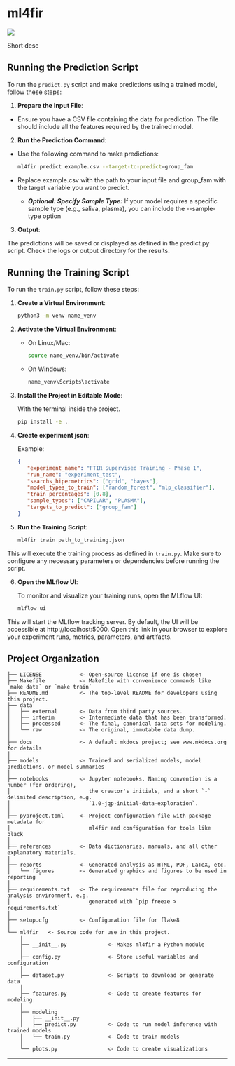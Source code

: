 # ml4fir

<a target="_blank" href="https://cookiecutter-data-science.drivendata.org/">
    <img src="https://img.shields.io/badge/CCDS-Project%20template-328F97?logo=cookiecutter" />
</a>

Short desc

## Running the Prediction Script

To run the `predict.py` script and make predictions using a trained model, follow these steps:

1. **Prepare the Input File**:

- Ensure you have a CSV file containing the data for prediction. The file should include all the features required by the trained model.

2. **Run the Prediction Command**:

- Use the following command to make predictions:
   
   ```bash
   ml4fir predict example.csv --target-to-predict=group_fam
   ```
- Replace example.csv with the path to your input file and group_fam with the target variable you want to predict.

   - ***Optional: Specify Sample Type:***
   If your model requires a specific sample type (e.g., saliva, plasma), you can include the --sample-type option

3. **Output**:

The predictions will be saved or displayed as defined in the predict.py script. Check the logs or output directory for the results.

## Running the Training Script

To run the `train.py` script, follow these steps:

1. **Create a Virtual Environment**:
   ```bash
   python3 -m venv name_venv
   ```

2. **Activate the Virtual Environment**:
   - On Linux/Mac:
     ```bash
     source name_venv/bin/activate
     ```
   - On Windows:
     ```bash
     name_venv\Scripts\activate
     ```

3. **Install the Project in Editable Mode**:

   With the terminal inside the project.
   ```bash
   pip install -e .
   ```

4. **Create experiment json**:

   Example:
   ```json
   {
      "experiment_name": "FTIR Supervised Training - Phase 1",
      "run_name": "experiment_test",
      "searchs_hipermetrics": ["grid", "bayes"],
      "model_types_to_train": ["random_forest", "mlp_classifier"],
      "train_percentages": [0.8],
      "sample_types": ["CAPILAR", "PLASMA"],
      "targets_to_predict": ["group_fam"]
   }

   ```

5. **Run the Training Script**:
   ```bash
   ml4fir train path_to_training.json
   ```

This will execute the training process as defined in `train.py`. Make sure to configure any necessary parameters or dependencies before running the script.

6. **Open the MLflow UI**:

   To monitor and visualize your training runs, open the MLflow UI:

   ```bash
   mlflow ui
   ```

This will start the MLflow tracking server. By default, the UI will be accessible at http://localhost:5000. Open this link in your browser to explore your experiment runs, metrics, parameters, and artifacts.

## Project Organization

```
├── LICENSE            <- Open-source license if one is chosen
├── Makefile           <- Makefile with convenience commands like `make data` or `make train`
├── README.md          <- The top-level README for developers using this project.
├── data
│   ├── external       <- Data from third party sources.
│   ├── interim        <- Intermediate data that has been transformed.
│   ├── processed      <- The final, canonical data sets for modeling.
│   └── raw            <- The original, immutable data dump.
│
├── docs               <- A default mkdocs project; see www.mkdocs.org for details
│
├── models             <- Trained and serialized models, model predictions, or model summaries
│
├── notebooks          <- Jupyter notebooks. Naming convention is a number (for ordering),
│                         the creator's initials, and a short `-` delimited description, e.g.
│                         `1.0-jqp-initial-data-exploration`.
│
├── pyproject.toml     <- Project configuration file with package metadata for 
│                         ml4fir and configuration for tools like black
│
├── references         <- Data dictionaries, manuals, and all other explanatory materials.
│
├── reports            <- Generated analysis as HTML, PDF, LaTeX, etc.
│   └── figures        <- Generated graphics and figures to be used in reporting
│
├── requirements.txt   <- The requirements file for reproducing the analysis environment, e.g.
│                         generated with `pip freeze > requirements.txt`
│
├── setup.cfg          <- Configuration file for flake8
│
└── ml4fir   <- Source code for use in this project.
    │
    ├── __init__.py             <- Makes ml4fir a Python module
    │
    ├── config.py               <- Store useful variables and configuration
    │
    ├── dataset.py              <- Scripts to download or generate data
    │
    ├── features.py             <- Code to create features for modeling
    │
    ├── modeling                
    │   ├── __init__.py 
    │   ├── predict.py          <- Code to run model inference with trained models          
    │   └── train.py            <- Code to train models
    │
    └── plots.py                <- Code to create visualizations
```

--------

